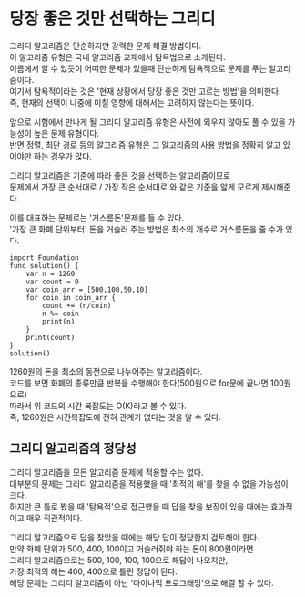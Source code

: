 # 당장 좋은 것만 선택하는 그리디
그리디 알고리즘은 단순하지만 강력한 문제 해결 방법이다.   
이 알고리즘 유형은 국내 알고리즘 교재에서 탐욕법으로 소개된다.   
이름에서 알 수 있듯이 어떠한 문제가 있을때 단순하게 탐욕적으로 문제를 푸는 알고리즘이다.   
여기서 탐욕적이라는 것은 '현재 상황에서 당장 좋은 것만 고르는 방법'을 의미한다.   
즉, 현재의 선택이 나중에 미칠 영향에 대해서는 고려하지 않는다는 뜻이다.   
   
앞으로 시험에서 만나게 될 그리디 알고리즘 유형은 사전에 외우지 않아도 풀 수 있을 가능성이 높은 문제 유형이다.   
반면 정렬, 최단 경로 등의 알고리즘 유형은 그 알고리즘의 사용 방법을 정확히 알고 있어야만 하는 경우가 많다.   
   
그리디 알고리즘은 기준에 따라 좋은 것을 선택하는 알고리즘이므로   
문제에서 가장 큰 순서대로 / 가장 작은 순서대로 와 같은 기준을 알게 모르게 제시해준다.   
   
이를 대표하는 문제로는 '거스름돈'문제를 들 수 있다.      
'가장 큰 화폐 단위부터' 돈을 거슬러 주는 방법은 최소의 개수로 거스름돈을 줄 수가 있다.   
```
import Foundation
func solution() {
    var n = 1260
    var count = 0
    var coin_arr = [500,100,50,10]
    for coin in coin_arr {
        count += (n/coin)
        n %= coin
        print(n)
    }
    print(count)
}
solution()
```
1260원의 돈을 최소의 동전으로 나누어주는 알고리즘이다.   
코드를 보면 화폐의 종류만큼 반복을 수행해야 한다(500원으로 for문에 끝나면 100원으로)   
따라서 위 코드의 시간 복잡도는 O(K)라고 볼 수 있다.   
즉, 1260원은 시간복잡도에 전혀 관계가 없다는 것을 알 수 있다.   

## 그리디 알고리즘의 정당성
그리디 알고리즘을 모든 알고리즘 문제에 적용할 수는 없다.   
대부분의 문제는 그리디 알고리즘을 적용했을 때 '최적의 해'를 찾을 수 없을 가능성이 크다.   
하지만 큰 틀로 봤을 때 '탐욕적'으로 접근했을 때 답을 찾을 보장이 있을 때에는 효과적이고 매우 직관적이다.   
   
그리디 알고리즘으로 답을 찾았을 때에는 해당 답이 정당한지 검토해야 한다.   
만약 화폐 단위가 500, 400, 100이고 거슬러줘야 하는 돈이 800원이라면   
그리디 알고리즘으로는 500, 100, 100, 100으로 해답이 나오지만,   
가장 최적의 해는 400, 400으로 틀린 정답이 된다.   
해당 문제는 그리디 알고리즘이 아닌 '다이나믹 프로그래밍'으로 해결 할 수 있다.   
